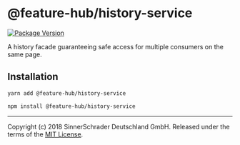 # @feature-hub/history-service

[![Package Version][package-badge]][package-npm]

A history facade guaranteeing safe access for multiple consumers on the same
page.

## Installation

```sh
yarn add @feature-hub/history-service
```

```sh
npm install @feature-hub/history-service
```

---

Copyright (c) 2018 SinnerSchrader Deutschland GmbH. Released under the terms of
the [MIT License][license].

[license]: https://github.com/sinnerschrader/feature-hub/blob/master/LICENSE
[package-badge]: https://img.shields.io/npm/v/@feature-hub/history-service.svg
[package-npm]: https://www.npmjs.com/package/@feature-hub/history-service
